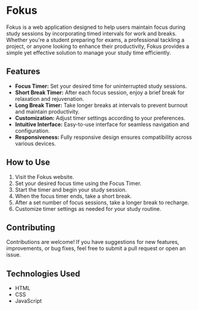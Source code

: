 # Fokus

Fokus is a web application designed to help users maintain focus during study sessions by incorporating timed intervals for work and breaks. Whether you're a student preparing for exams, a professional tackling a project, or anyone looking to enhance their productivity, Fokus provides a simple yet effective solution to manage your study time efficiently.

## Features

- **Focus Timer:** Set your desired time for uninterrupted study sessions.
- **Short Break Timer:** After each focus session, enjoy a brief break for relaxation and rejuvenation.
- **Long Break Timer:** Take longer breaks at intervals to prevent burnout and maintain productivity.
- **Customization:** Adjust timer settings according to your preferences.
- **Intuitive Interface:** Easy-to-use interface for seamless navigation and configuration.
- **Responsiveness:** Fully responsive design ensures compatibility across various devices.

## How to Use

1. Visit the Fokus website.
2. Set your desired focus time using the Focus Timer.
3. Start the timer and begin your study session.
4. When the focus timer ends, take a short break.
5. After a set number of focus sessions, take a longer break to recharge.
6. Customize timer settings as needed for your study routine.

## Contributing

Contributions are welcome! If you have suggestions for new features, improvements, or bug fixes, feel free to submit a pull request or open an issue.

## Technologies Used

- HTML
- CSS
- JavaScript


